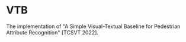 # VTB
The implementation of "A Simple Visual-Textual Baseline for Pedestrian Attribute Recognition" [TCSVT 2022].
